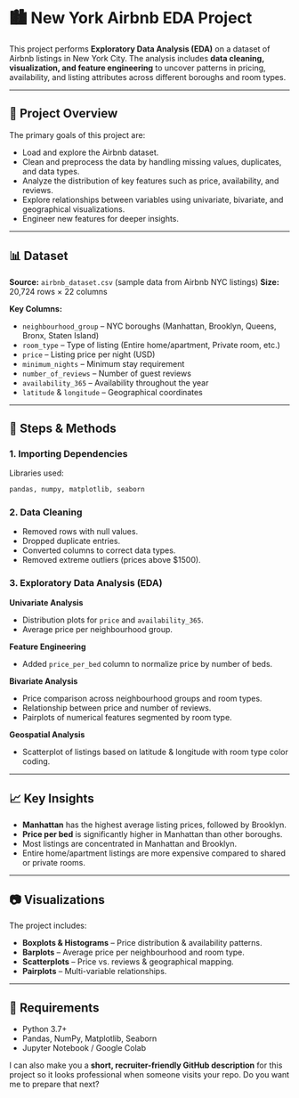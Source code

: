 
# 🏙 New York Airbnb EDA Project

This project performs **Exploratory Data Analysis (EDA)** on a dataset of Airbnb listings in New York City.
The analysis includes **data cleaning, visualization, and feature engineering** to uncover patterns in pricing, availability, and listing attributes across different boroughs and room types.

---

## 📂 Project Overview

The primary goals of this project are:

* Load and explore the Airbnb dataset.
* Clean and preprocess the data by handling missing values, duplicates, and data types.
* Analyze the distribution of key features such as price, availability, and reviews.
* Explore relationships between variables using univariate, bivariate, and geographical visualizations.
* Engineer new features for deeper insights.

---

## 📊 Dataset

**Source:** `airbnb_dataset.csv` (sample data from Airbnb NYC listings)
**Size:** 20,724 rows × 22 columns

**Key Columns:**

* `neighbourhood_group` – NYC boroughs (Manhattan, Brooklyn, Queens, Bronx, Staten Island)
* `room_type` – Type of listing (Entire home/apartment, Private room, etc.)
* `price` – Listing price per night (USD)
* `minimum_nights` – Minimum stay requirement
* `number_of_reviews` – Number of guest reviews
* `availability_365` – Availability throughout the year
* `latitude` & `longitude` – Geographical coordinates

---

## 🔧 Steps & Methods

### 1. **Importing Dependencies**

Libraries used:

```python
pandas, numpy, matplotlib, seaborn
```

### 2. **Data Cleaning**

* Removed rows with null values.
* Dropped duplicate entries.
* Converted columns to correct data types.
* Removed extreme outliers (prices above \$1500).

### 3. **Exploratory Data Analysis (EDA)**

**Univariate Analysis**

* Distribution plots for `price` and `availability_365`.
* Average price per neighbourhood group.

**Feature Engineering**

* Added `price_per_bed` column to normalize price by number of beds.

**Bivariate Analysis**

* Price comparison across neighbourhood groups and room types.
* Relationship between price and number of reviews.
* Pairplots of numerical features segmented by room type.

**Geospatial Analysis**

* Scatterplot of listings based on latitude & longitude with room type color coding.

---

## 📈 Key Insights

* **Manhattan** has the highest average listing prices, followed by Brooklyn.
* **Price per bed** is significantly higher in Manhattan than other boroughs.
* Most listings are concentrated in Manhattan and Brooklyn.
* Entire home/apartment listings are more expensive compared to shared or private rooms.

---

## 📷 Visualizations

The project includes:

* **Boxplots & Histograms** – Price distribution & availability patterns.
* **Barplots** – Average price per neighbourhood and room type.
* **Scatterplots** – Price vs. reviews & geographical mapping.
* **Pairplots** – Multi-variable relationships.

---

## 📌 Requirements

* Python 3.7+
* Pandas, NumPy, Matplotlib, Seaborn
* Jupyter Notebook / Google Colab

I can also make you a **short, recruiter-friendly GitHub description** for this project so it looks professional when someone visits your repo.
Do you want me to prepare that next?
